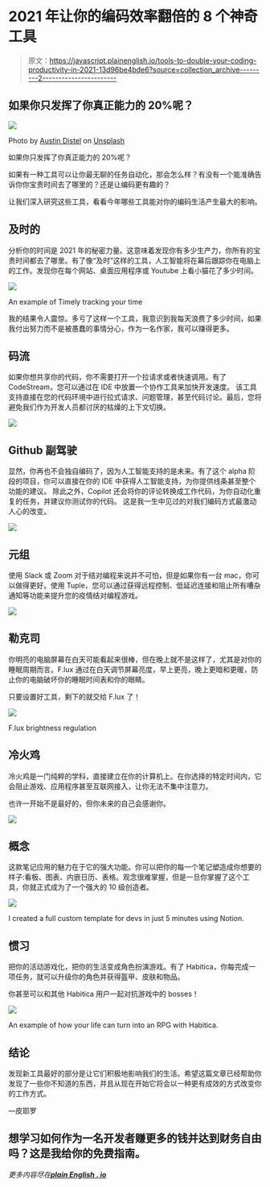 # 2021 年让你的编码效率翻倍的 8 个神奇工具

> 原文：<https://javascript.plainenglish.io/tools-to-double-your-coding-productivity-in-2021-13d96be4bde6?source=collection_archive---------2----------------------->

## 如果你只发挥了你真正能力的 20%呢？

![](img/fc503f1ff55dfb317b6d386b1b22881e.png)

Photo by [Austin Distel](https://unsplash.com/@austindistel?utm_source=unsplash&utm_medium=referral&utm_content=creditCopyText) on [Unsplash](https://unsplash.com/?utm_source=unsplash&utm_medium=referral&utm_content=creditCopyText)

如果你只发挥了你真正能力的 20%呢？

如果有一种工具可以让你最无聊的任务自动化，那会怎么样？有没有一个能准确告诉你你宝贵时间去了哪里的？还是让编码更有趣的？

让我们深入研究这些工具，看看今年哪些工具能对你的编码生活产生最大的影响。

## 及时的

分析你的时间是 2021 年的秘密力量。这意味着发现你有多少生产力，你所有的宝贵时间都去了哪里。有了像“及时”这样的工具，人工智能将在幕后跟踪你在电脑上的工作。发现你在每个网站、桌面应用程序或 Youtube 上看小猫花了多少时间。

![](img/a8249fb969fedf934dea85cc9c15a16b.png)

An example of Timely tracking your time

我的结果令人震惊。多亏了这样一个工具，我意识到我每天浪费了多少时间，如果我付出努力而不是被愚蠢的事情分心，作为一名作家，我可以赚得更多。

## **码流**

如果你想共享你的代码，你不需要打开一个拉请求或者快速调用。有了 CodeStream，您可以通过在 IDE 中放置一个协作工具来加快开发速度。
该工具支持直接在您的代码环境中进行拉式请求、问题管理，甚至代码讨论。最后，您将避免我们作为开发人员都讨厌的枯燥的上下文切换。

![](img/95be4cfd558e61ad79757248572c0809.png)

## Github 副驾驶

显然，你再也不会独自编码了，因为人工智能支持的是未来。有了这个 alpha 阶段的项目，你可以直接在你的 IDE 中获得人工智能支持，为你提供线条甚至整个功能的建议。
除此之外，Copilot 还会将你的评论转换成工作代码，为你自动化重复的任务，并建议你测试你的代码。
这是我一生中见过的对我们编码方式最激动人心的改变。

![](img/3e7df9891090b0e3d7be863afb122f98.png)

## 元组

使用 Slack 或 Zoom 对于结对编程来说并不可怕，但是如果你有一台 mac，你可以做得更好。使用 Tuple，您可以通过获得远程控制、低延迟连接和阻止所有嘈杂通知等功能来提升您的疫情结对编程游戏。

![](img/318751390162c87713e61d672e647ae1.png)

## 勒克司

你明亮的电脑屏幕在白天可能看起来很棒，但在晚上就不是这样了，尤其是对你的睡眠周期而言。F.lux 通过在白天调节屏幕亮度，早上更亮，晚上更暗和更暖，防止你的电脑破坏你的睡眠时间表和你的眼睛。

只要设置好工具，剩下的就交给 F.lux 了！

![](img/7c42f216091f3ad164eabf6902ab0fcf.png)

F.lux brightness regulation

## 冷火鸡

冷火鸡是一门纯粹的学科，直接建立在你的计算机上。在你选择的特定时间内，它会阻止游戏、应用程序甚至互联网接入，让你无法不集中注意力。

也许一开始不是最好的，但你未来的自己会感谢你。

![](img/7087006272e6676f302ee49d50a12cce.png)

## 概念

这款笔记应用的魅力在于它的强大功能。你可以把你的每一个笔记塑造成你想要的样子:看板、图表、内嵌日历、表格。观念很难掌握，但是一旦你掌握了这个工具，你就正式成为了一个强大的 10 级创造者。

![](img/69e4649ef365876540bea3ba51c4fec1.png)

I created a full custom template for devs in just 5 minutes using Notion.

## 惯习

把你的活动游戏化，把你的生活变成角色扮演游戏。有了 Habitica，你每完成一项任务，就可以升级你的角色并获得盔甲、皮肤和物品。

你甚至可以和其他 Habitica 用户一起对抗游戏中的 bosses！

![](img/93d71ec209aaf38fcb3abda52a4b5780.png)

An example of how your life can turn into an RPG with Habitica.

## 结论

发现新工具最好的部分是让它们积极地影响我们的生活。希望这篇文章已经帮助你发现了一些你不知道的东西，并且从现在开始它将会以一种更有成效的方式改变你的工作方式。

—皮耶罗

## 想学习如何作为一名开发者赚更多的钱并达到财务自由吗？这是我给你的免费指南。

*更多内容尽在*[***plain English . io***](http://plainenglish.io)